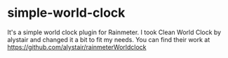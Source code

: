 # simple-world-clock
It's a simple world clock plugin for Rainmeter.
I took Clean World Clock by alystair and changed it a bit to fit my needs. You can find their work at https://github.com/alystair/rainmeterWorldclock
